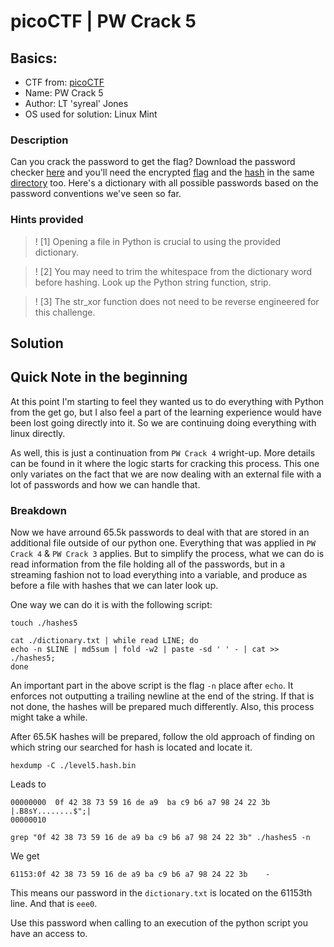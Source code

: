 # picoCTF | PW Crack 5

## Basics:
* CTF from: [picoCTF](https://picoctf.org/)
* Name: PW Crack 5
* Author: LT 'syreal' Jones
* OS used for solution: Linux Mint

### Description

Can you crack the password to get the flag? Download the password checker [here](https://artifacts.picoctf.net/c/33/level5.py) and you'll need the encrypted [flag](https://artifacts.picoctf.net/c/33/level5.flag.txt.enc) and the [hash](https://artifacts.picoctf.net/c/33/level5.hash.bin) in the same [directory](https://artifacts.picoctf.net/c/33/dictionary.txt) too. Here's a dictionary with all possible passwords based on the password conventions we've seen so far.

### Hints provided

>! [1] Opening a file in Python is crucial to using the provided dictionary.

>! [2] You may need to trim the whitespace from the dictionary word before hashing. Look up the Python string function, strip.

>! [3] The str_xor function does not need to be reverse engineered for this challenge.

## Solution

## Quick Note in the beginning

At this point I'm starting to feel they wanted us to do everything with Python from the get go, but I also feel a part of the learning experience would have been lost going directly into it. So we are continuing doing everything with linux directly.

As well, this is just a continuation from `PW Crack 4` wright-up. More details can be found in it where the logic starts for cracking this process. This one only variates on the fact that we are now dealing with an external file with a lot of passwords and how we can handle that.

### Breakdown

Now we have arround 65.5k passwords to deal with that are stored in an additional file outside of our python one. Everything that was applied in `PW Crack 4` & `PW Crack 3` applies. But to simplify the process, what we can do is read information from the file holding all of the passwords, but in a streaming fashion not to load everything into a variable, and produce as before a file with hashes that we can later look up.

One way we can do it is with the following script:

```shell
touch ./hashes5

cat ./dictionary.txt | while read LINE; do
echo -n $LINE | md5sum | fold -w2 | paste -sd ' ' - | cat >> ./hashes5;
done
```

An important part in the above script is the flag `-n` place after `echo`. It enforces not outputting a trailing newline at the end of the string. If that is not done, the hashes will be prepared much differently. Also, this process might take a while.

After 65.5K hashes will be prepared, follow the old approach of finding on which string our searched for hash is located and locate it.

```shell
hexdump -C ./level5.hash.bin
```

Leads to

```terminal
00000000  0f 42 38 73 59 16 de a9  ba c9 b6 a7 98 24 22 3b  |.B8sY........$";|
00000010
```

```shell
grep "0f 42 38 73 59 16 de a9 ba c9 b6 a7 98 24 22 3b" ./hashes5 -n
```

We get

```terminal
61153:0f 42 38 73 59 16 de a9 ba c9 b6 a7 98 24 22 3b    -

```

This means our password in the `dictionary.txt` is located on the 61153th line. And that is `eee0`.

Use this password when calling to an execution of the python script you have an access to.